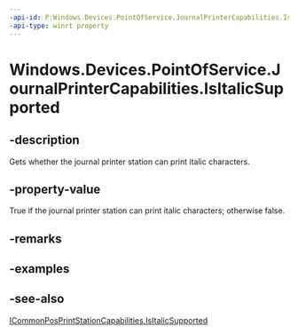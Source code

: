 ----api-id: P:Windows.Devices.PointOfService.JournalPrinterCapabilities.IsItalicSupported
-api-type: winrt property
---<!-- Property syntaxpublic bool IsItalicSupported { get; }--># Windows.Devices.PointOfService.JournalPrinterCapabilities.IsItalicSupported## -descriptionGets whether the journal printer station can print italic characters.## -property-valueTrue if the journal printer station can print italic characters; otherwise false.## -remarks## -examples## -see-also[ICommonPosPrintStationCapabilities.IsItalicSupported](icommonposprintstationcapabilities_isitalicsupported.md)